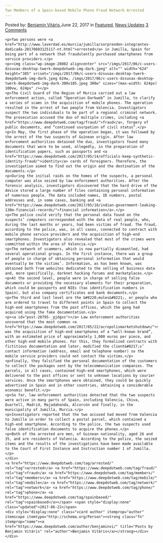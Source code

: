 ```yaml
---
Two Members of a Spain-based Mobile Phone Fraud Network Arrested
---
```

<article class="post-listing post-20795 post type-post status-publish format-standard has-post-thumbnail hentry  tag-fraud tag-members tag-mobile tag-network tag-phone tag-spainbased">
    <div class="post-inner">
        <span>Posted by: <a href="https://www.deepdotweb.com/author/benjaminvi/" title="">Benjamin Vitáris </a></span>
    <span>June 22, 2017</span>
    <span>in <a href="https://www.deepdotweb.com/category/deepdot-news/" rel="category tag">Featured</a>, <a href="https://www.deepdotweb.com/category/news-updates/" rel="category tag">News Updates</a></span>
    <span><a href="https://www.deepdotweb.com/2017/06/22/two-members-spain-based-mobile-phone-fraud-network-arrested/#comments">3 Comments</a></span>
    </p>
    <div class="clear"></div>
    
    <p>Two persons were <a href="http://www.laverdad.es/murcia/jumilla/sorprenden-integrantes-dedicada-20170603125117-nt.html">arrested</a> in Jumilla, Spain for being part of a network that fraudulently purchased smartphones from service providers.</p>
    <p><img class="wp-image-20802 aligncenter" src="/imgs/2017/06/c-users-dzsuvax-desktop-twerk-deepdotweb-img-dark.jpeg" alt="" width="624" height="385" srcset="/imgs/2017/06/c-users-dzsuvax-desktop-twerk-deepdotweb-img-dark.jpeg 624w, /imgs/2017/06/c-users-dzsuvax-desktop-twerk-deepdotweb-img-dark-300x185.jpeg 300w" sizes="(max-width: 624px) 100vw, 624px" /></p>
    <p>The Civil Guard of the Region of Murcia carried out a law enforcement action, called “Operation Darkweb” in Jumilla, to clarify a series of scams in the acquisition of mobile phones. The operation resulted in the arrest of two people from Valencia. Investigators suspect the two individuals to be part of a regional criminal network. The prosecution accused the duo of multiple crimes, including <a href="https://www.deepdotweb.com/tag/fraud/">fraud</a>, forgery of public documents, and “continued usurpation of civil status”.</p>
    <p>In May, the first phase of the operation began, it was followed by the arrest of the two suspects of Guinean origin. After law enforcement authorities detained the duo, investigators found many documents that were to be used, allegedly, in the preparation of identification papers, such as passports and <a href="https://www.deepdotweb.com/2017/05/14/officials-keep-synthetic-identity-fraud/">identity</a> cards of foreigners. Therefore, the investigation aimed to find out the origin and the destination of the documents.</p>
    <p>During the initial raids on the homes of the suspects, a personal computer was also seized by law enforcement authorities. After the forensic analysis, investigators discovered that the hard drive of the device stored a large number of files containing personal information of numerous people. The data included names, ID numbers, postal addresses and, in some cases, banking and <a href="https://www.deepdotweb.com/2017/05/18/indian-government-leaking-130m-financial-records/">financial information</a>.</p>
    <p>The police could verify that the personal data found on the suspects’ computers corresponded with the data of real people, who, during the last months or years, had been victims of fraud. The fraud, according to the police, was, in all cases, connected to contract with mobile phone service providers and the acquisition of high-end smartphones. Investigators also revealed that most of the crimes were committed within the area of Valencia.</p>
    <p>The network of scammers, which is now partially dismantled, had several operational groups. In the first instance, there was a group of people in charge of obtaining personal information that would eventually be the victims’. Information, as has been known, was obtained both from websites dedicated to the selling of business data and, more specifically, darknet hacking forums and marketplaces.</p>
    <p>At the second level, people were in charge of selling false documents or providing the necessary elements for their preparation, which could be passports and NIEs (tax identification numbers in Spain), but also company certificates and bank documents.</p>
    <p>The third and last level are the &#8220;mules&#8221;, or people who are ordered to travel to different points in Spain to collect the high-end smartphones from the post offices, which the gang had acquired using the fake documentation.</p>
    <p><a id="post-20795-_gjdgxs"></a> Law enforcement authorities uncovered that the most common <a href="https://www.deepdotweb.com/2017/05/22/acropolismarketshutdown/">scam</a> was the acquisition of high-end smartphones of a “well-known brand”, with an estimated price of approximately 1,000 euros per piece, and other high-end mobile phones. For this, they formalized contracts with fictitious documentation and later, modified the client&#8217;s’ contact information (address, email and telephone number) so the mobile service providers could not contact the victims.</p>
    <p>Finally, they falsified the personal documentation of the customers to collect the packages sent by the telecommunication companies. The parcels, in all cases, contained high-end smartphones, which were delivered to the post offices or sent to unknown locations by courier services. Once the smartphones were obtained, they could be quickly advertised in Spain and in other countries, obtaining a considerable economic benefit.</p>
    <p>So far, law enforcement authorities detected that the two suspects were active in many parts of Spain, including Valencia, Chiva, Quartell, Madrid, Majadahonda, Alcorcón and finally, in the municipality of Jumilla, Murcia.</p>
    <p>Investigators reported that the two accused had moved from Valencia to Jumilla in order to collect a postal parcel, which contained a high-end smartphone. According to the police, the two suspects used false identification documents to acquire the phones.</p>
    <p>Both of the arrested are men, of Guinean nationality, aged 26 and 35, and are residents of Valencia. According to the police, the seized items and the results of the investigations have been made available to the Court of First Instance and Instruction number 1 of Jumilla.</p>
    </div>
    <a href="https://www.deepdotweb.com/tag/arrested/" rel="tag">arrested</a> <a href="https://www.deepdotweb.com/tag/fraud/" rel="tag">fraud</a> <a href="https://www.deepdotweb.com/tag/members/" rel="tag">members</a> <a href="https://www.deepdotweb.com/tag/mobile/" rel="tag">mobile</a> <a href="https://www.deepdotweb.com/tag/network/" rel="tag">network</a> <a href="https://www.deepdotweb.com/tag/phone/" rel="tag">phone</a> <a href="https://www.deepdotweb.com/tag/spainbased/" rel="tag">spainbased</a></span> <span style="display:none" class="updated">2017-06-22</span>
    <div style="display:none" class="vcard author" itemprop="author" itemscope itemtype="http://schema.org/Person"><strong class="fn" itemprop="name"><a href="https://www.deepdotweb.com/author/benjaminvi/" title="Posts by Benjamin Vitáris" rel="author">Benjamin Vitáris</a></strong></div>
    </div>
</article>

